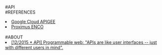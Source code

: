 #API
<br>
#REFERENCES
<li><a href="https://cloud.google.com/apigee/">Google Cloud APIGEE</a></li>
<li><a href="https://proximusapi.enco.io/">Proximus ENCO</a></li>
<br>
#ABOUT
<li><a href="https://www.programmableweb.com/news/apis-are-user-interfaces-just-different-users-mind/analysis/2015/12/03">[12/2015 * API] Programmable web: "APIs are like user interfaces -- just with different users in mind".</a></li>
